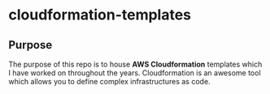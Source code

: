 # cloudformation-templates

## Purpose
The purpose of this repo is to house **AWS Cloudformation** templates which I have worked on throughout the years. Cloudformation is an awesome tool which allows you to define complex infrastructures as code.
